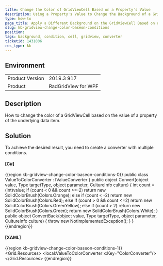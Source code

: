 ```yaml
---
title: Change the Color of GridViewCell Based on a Property's Value
description: Using a Property's Value to Change the Background of a GridViewCell
type: how-to
page_title: Apply a Different Background on the GridViewCell Based on a Condition
slug: kb-gridview-change-color-baseon-conditions
position: 
tags: background, condition, cell, gridview, converter
ticketid: 1431006
res_type: kb
---
```


## Environment
<table>
	<tbody>
		<tr>
			<td>Product Version</td>
			<td>2019.3 917</td>
		</tr>
		<tr>
			<td>Product</td>
			<td>RadGridView for WPF</td>
		</tr>
	</tbody>
</table>


## Description
How to change the color of a GridViewCell based on the value of a property of the underlying data item.

## Solution
To achieve the desired result, you need to create a converter with multiple conditions.

#### __[C#]__
{{region kb-gridview-change-color-baseon-conditions-0}}
	public class ValueToColorConverter : IValueConverter
    {
        public object Convert(object value, Type targetType, object parameter, CultureInfo culture)
        {
            int count = (int)value;
            if (count < 0 && count >=-2)
                return new SolidColorBrush(Colors.Orange);
            else if (count < -2)
                return new SolidColorBrush(Colors.Red);
            else if (count > 0 && count <=2)
                return new SolidColorBrush(Colors.GreenYellow);
            else if (count > 2)
                return new SolidColorBrush(Colors.Green);
            return new SolidColorBrush(Colors.White);
        }
        public object ConvertBack(object value, Type targetType, object parameter, CultureInfo culture)
        {
            throw new NotImplementedException();
        }
    }
{{endregion}}

#### __[XAML]__
{{region kb-gridview-change-color-baseon-conditions-1}}
    <Grid.Resources>
        <local:ValueToColorConverter x:Key="ColorConverter"/>
	<!-- If you are using the StyleManager theming mechanism with the XAML binaries, remove the BasedOn attributes -->
        <Style TargetType="telerik:GridViewCell" BasedOn="{StaticResource GridViewCellStyle}">
            <Setter Property="Background" Value="{Binding Value, Converter={StaticResource ColorConverter}}"/>
        </Style>
    </Grid.Resources>
{{endregion}}
